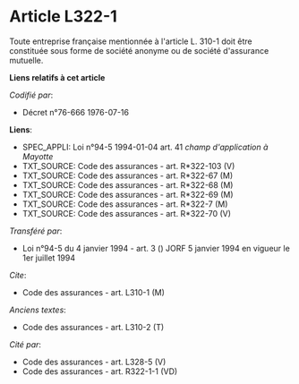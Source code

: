 # Article L322-1

Toute entreprise française mentionnée à l'article L. 310-1 doit être constituée sous forme de société anonyme ou de société
d'assurance mutuelle.

**Liens relatifs à cet article**

_Codifié par_:

  - Décret n°76-666 1976-07-16

**Liens**:

  - SPEC_APPLI: Loi n°94-5 1994-01-04 art. 41 *champ d'application à Mayotte*
  - TXT_SOURCE: Code des assurances - art. R*322-103 (V)
  - TXT_SOURCE: Code des assurances - art. R*322-67 (M)
  - TXT_SOURCE: Code des assurances - art. R*322-68 (M)
  - TXT_SOURCE: Code des assurances - art. R*322-69 (M)
  - TXT_SOURCE: Code des assurances - art. R*322-7 (M)
  - TXT_SOURCE: Code des assurances - art. R*322-70 (V)

_Transféré par_:

  - Loi n°94-5 du 4 janvier 1994 - art. 3 () JORF 5 janvier 1994 en vigueur le 1er juillet 1994

_Cite_:

  - Code des assurances - art. L310-1 (M)

_Anciens textes_:

  - Code des assurances - art. L310-2 (T)

_Cité par_:

  - Code des assurances - art. L328-5 (V)
  - Code des assurances - art. R322-1-1 (VD)
